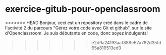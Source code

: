 # exercice-gitub-pour-openclassroom
<<<<<<< HEAD
Bonjour, ceci est un repository créé dans le cadre de l'activité 2 du parcours "Gérez votre code avec Git et github", sur le site d'Openclassroom. Je suis débutante en code, donc soyez indulgents! 
>>>>>>> e2d9a24193aaf889e67a782d35fd65a819513ed3
